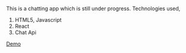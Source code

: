 This is a chatting app which is still under progress. 
Technologies used,

1. HTML5, Javascript
2. React
3. Chat Api

<a href="">Demo</a>
